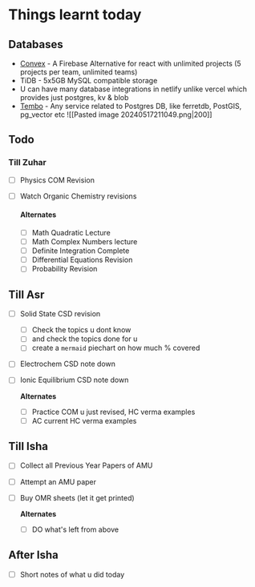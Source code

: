 
# Things learnt today 
## Databases
- [Convex](https://convex.dev) - A Firebase Alternative for react with unlimited projects (5 projects per team, unlimited teams)
- TiDB - 5x5GB MySQL compatible storage
- U can have many database integrations in netlify unlike vercel which provides just postgres, kv & blob
- [Tembo](https://cloud.tembo.io) - Any service related to Postgres DB, like ferretdb, PostGIS, pg_vector etc ![[Pasted image 20240517211049.png|200]]
## Todo 

###  Till Zuhar 

- [ ] Physics COM Revision
- [ ] Watch Organic Chemistry revisions 

	#### **Alternates**
	- [ ] Math Quadratic Lecture
	- [ ] Math Complex Numbers lecture 
	- [ ] Definite Integration Complete 
	- [ ] Differential Equations Revision 
	- [ ] Probability Revision

## Till Asr
- [ ] Solid State CSD revision 
	- [ ] Check the topics u dont know
	- [ ] and check the topics done for u
	- [ ] create a `mermaid` piechart on how much % covered
- [ ] Electrochem CSD note down
- [ ] Ionic Equilibrium CSD note down

	**Alternates**
	- [ ] Practice COM u just revised, HC verma examples
	- [ ] AC current HC verma examples

## Till Isha
- [ ] Collect all Previous Year Papers of AMU 
- [ ] Attempt an AMU paper 
- [ ] Buy OMR sheets (let it get printed)
	
	**Alternates**
	- [ ] DO what's left from above 

## After Isha
- [ ] Short notes of what u did today 

